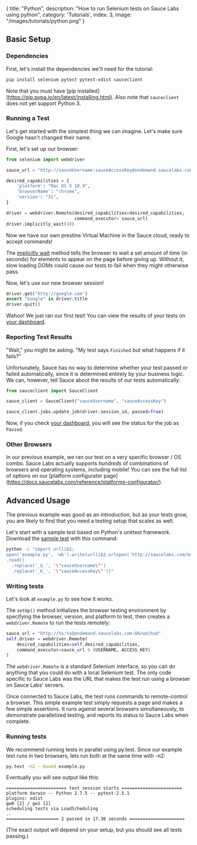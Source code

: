  {
  title: "Python",
  description: "How to run Selenium tests on Sauce Labs using python",
  category: 'Tutorials',
  index: 3,
  image: "/images/tutorials/python.png"
}
## Basic Setup
### Dependencies

First, let's install the dependencies we'll need for the tutorial:

```bash
pip install selenium pytest pytest-xdist sauceclient
```

Note that you must have [pip installed]
(https://pip.pypa.io/en/latest/installing.html).  Also note that `sauceclient` does not yet support Python 3.

### Running a Test
Let's get started with the simplest thing we can imagine.  Let's make
sure Google hasn't changed their name.

First, let's set up our browser:

```python
from selenium import webdriver

sauce_url = "http://sauceUsername:sauceAccessKey@ondemand.saucelabs.com:80/wd/hub"

desired_capabilities = {
	'platform': "Mac OS X 10.9",
	'browserName': "chrome",
	'version': "31",
}

driver = webdriver.Remote(desired_capabilities=desired_capabilities,
                          command_executor= sauce_url)
driver.implicitly_wait(10)
```
Now we have our own prestine Virtual Machine in the Sauce cloud,
ready to accept commands!

The [implicitly wait](https://selenium-python.readthedocs.org/waits.html#implicit-waits) method tells the browser to wait a set
amount of time (in seconds) for elements to appear on the page 
before giving up.  Without it, slow loading DOMs could
cause our tests to fail when they might otherwise pass.

Now, let's use our new browser session!

```python
driver.get('http://google.com')
assert "Google" in driver.title
driver.quit()
```

Wahoo!  We just ran our first test!  You can view the results of your
tests on [your dashboard](https://saucelabs.com/tests).

### Reporting Test Results

"Wait," you might be asking.  "My test says ``Finished`` but what 
happens if it fails?"

Unfortunately, Sauce has no way to determine whether your test passed
or failed automatically, since it is determined entirely by your
business logic.  We can, however, tell Sauce about the results of our
tests automatically:

```python
from sauceclient import SauceClient

sauce_client = SauceClient("sauceUsername", "sauceAccessKey")

sauce_client.jobs.update_job(driver.session_id, passed=True)
```

Now, if you check [your dashboard](https://saucelabs.com/tests), you 
will see the status for the job as ``Passed``.

### Other Browsers

In our previous example, we ran our test on a very specific browser 
/ OS combo.  Sauce Labs actually supports *hundreds* of combinations
of browsers and operating systems, including mobile!  You can see the
full list of options on our [platform configurator page]
(https://docs.saucelabs.com/reference/platforms-configurator/).

## Advanced Usage

The previous example was good as an introduction, but as your tests
grow, you are likely to find that you need a testing setup that scales
as well.

Let's start with a sample test based on Python's unittest
framework. Download the [sample test](http://saucelabs.com/examples/example.py) with this command:

```bash
python -c "import urllib2;
open('example.py', 'wb').write(urllib2.urlopen('http://saucelabs.com/examples/example.py')
.read()
  .replace('_U_', '\"sauceUsername\"')
  .replace('_K_', '\"sauceAccessKey\"'))"
```

### Writing tests

Let's look at `example.py` to see how it works.

The `setUp()` method initializes the browser testing environment by
specifying the browser, version, and platform to test, then creates a
`webdriver.Remote` to run the tests remotely:

```python
sauce_url = "http://%s:%s@ondemand.saucelabs.com:80/wd/hub"
self.driver = webdriver.Remote(
    desired_capabilities=self.desired_capabilities,
    command_executor=sauce_url % (USERNAME, ACCESS_KEY)
)
```

The `webdriver.Remote` is a standard Selenium interface, so you can do
anything that you could do with a local Selenium test. The only code
specific to Sauce Labs was the URL that makes the test run using a
browser on Sauce Labs' servers.

Once connected to Sauce Labs, the test runs commands to remote-control
a browser. This simple example test simply requests a page and makes a
few simple assertions. It runs against several browsers
simultaneously, to demonstrate parallelized testing, and reports its
status to Sauce Labs when complete.

### Running tests

We recommend running tests in parallel using py.test. Since our
example test runs in two browsers, lets run both at the same time with -n2:

```bash
py.test -n2 --boxed example.py
```

Eventually you will see output like this:
```
======================= test session starts =======================
platform darwin -- Python 2.7.5 -- pytest-2.5.1
plugins: xdist
gw0 [2] / gw1 [2]
scheduling tests via LoadScheduling
..
==================== 2 passed in 17.30 seconds =====================
```
(The exact output will depend on your setup, but you should see all
tests passing.)
